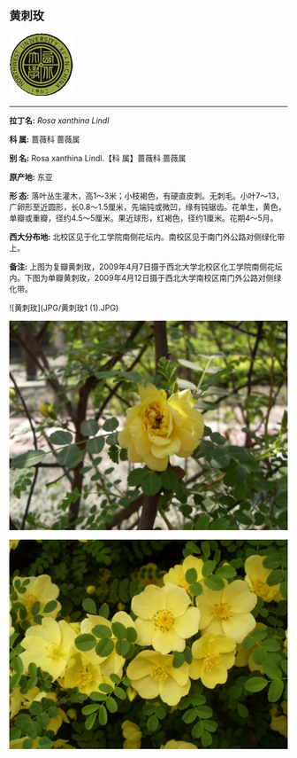 ## 黄刺玫

![西北大学校园网络植物志](JPG/nwu.gif)

---

**拉丁名:**  _Rosa xanthina Lindl_

**科 属:** 蔷薇科 蔷薇属

**别 名:** Rosa xanthina Lindl.【科 属】蔷薇科 蔷薇属

**原产地:** 东亚

**形  态:** 落叶丛生灌木，高1～3米；小枝褐色，有硬直皮刺。无刺毛。小叶7～13，广卵形至近圆形，长0.8～1.5厘米，先端钝或微凹，缘有钝锯齿。花单生，黄色，单瓣或重瓣，径约4.5～5厘米。果近球形，红褐色，径约1厘米。花期4～5月。　　　　　　

**西大分布地:** 北校区见于化工学院南侧花坛内。南校区见于南门外公路对侧绿化带上。

**备注:** 上图为复瓣黄刺玫，2009年4月7日摄于西北大学北校区化工学院南侧花坛内。下图为单瓣黄刺玫，2009年4月12日摄于西北大学南校区南门外公路对侧绿化带。　

![黄刺玫](JPG/黄刺玫1 (1).JPG) 

![黄刺玫](JPG/黄刺玫1.JPG) 

![黄刺玫](JPG/黄刺玫3.JPG) 


